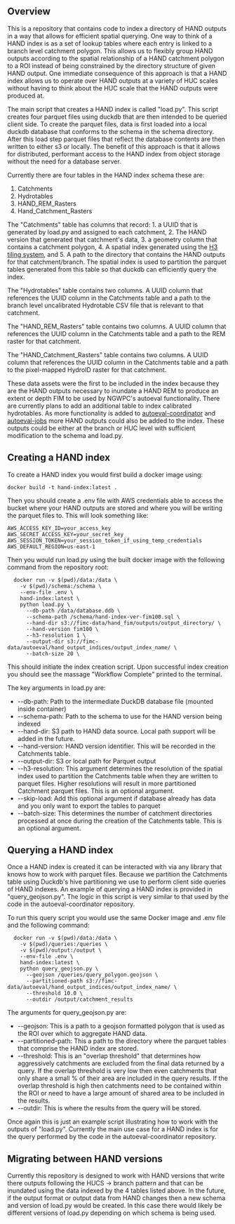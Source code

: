 ## Overview

This is a repository that contains code to index a directory of HAND outputs in a way that allows for efficient spatial querying. One way to think of a HAND index is as a set of lookup tables where each entry is linked to a branch level catchment polygon. This allows us to flexibly group HAND outputs according to the spatial relationship of a HAND catchment polygon to a ROI instead of being constrained by the directory structure of given HAND output. One immediate consequence of this approach is that a HAND index allows us to operate over HAND outputs at a variety of HUC scales without having to think about the HUC scale that the HAND outputs were produced at. 

The main script that creates a HAND index is called "load.py". This script creates four parquet files using duckdb that are then intended to be queried client side. To create the parquet files, data is first loaded into a local duckdb database that conforms to the schema in the schema directory. After this load step parquet files that reflect the database contents are then written to either s3 or locally. The benefit of this approach is that it allows for distributed, performant access to the HAND index from object storage without the need for a database server.

Currently there are four tables in the HAND index schema these are:

  1. Catchments
  2. Hydrotables
  3. HAND_REM_Rasters
  4. Hand_Catchment_Rasters

The "Catchments" table has columns that record: 1. a UUID that is generated by load.py and assigned to each catchment, 2. The HAND version that generated that catchment's data, 3. a geometry column that contains a catchment polygon, 4. A spatial index generated using the [H3 tiling system](https://h3geo.org/), and 5. A path to the directory that contains the HAND outputs for that catchment/branch. The spatial index is used to partition the parquet tables generated from this table so that duckdb can efficiently query the index.

The "Hydrotables" table contains two columns. A UUID column that references the UUID column in the Catchments table and a path to the branch level uncalibrated Hydrotable CSV file that is relevant to that catchment.

The "HAND_REM_Rasters" table contains two columns. A UUID column that references the UUID column in the Catchments table and a path to the REM raster for that catchment.
 
The "HAND_Catchment_Rasters" table contains two columns. A UUID column that references the UUID column in the Catchments table and a path to the pixel-mapped HydroID raster for that catchment.

These data assets were the first to be included in the index because they are the HAND outputs necessary to inundate a HAND REM to produce an extent or depth FIM to be used by NGWPC's autoeval functionality. There are currently plans to add an additional table to index calibrated hydrotables. As more functionality is added to [autoeval-coordinator](https://github.com/NGWPC/autoeval-coordinator/) and [autoeval-jobs](https://github.com/NGWPC/autoeval-jobs/) more HAND outputs could also be added to the index. These outputs could be either at the branch or HUC level with sufficient modification to the schema and load.py.

## Creating a HAND index

To create a HAND index you would first build a docker image using:

```
docker build -t hand-index:latest .
```

Then you should create a .env file with AWS credentials able to access the bucket where your HAND outputs are stored and where you will be writing the parquet files to. This will look something like:

```
AWS_ACCESS_KEY_ID=your_access_key
AWS_SECRET_ACCESS_KEY=your_secret_key
AWS_SESSION_TOKEN=your_session_token_if_using_temp_credentials
AWS_DEFAULT_REGION=us-east-1
```

Then you would run load.py using the built docker image with the following command from the repository root:

```
  docker run -v $(pwd)/data:/data \
    -v $(pwd)/schema:/schema \
    --env-file .env \
    hand-index:latest \
    python load.py \
      --db-path /data/database.ddb \
      --schema-path /schema/hand-index-ver-fim100.sql \
      --hand-dir s3://fimc-data/hand_fim/outputs/output_directory/ \
      --hand-version fim100 \
      --h3-resolution 1 \
      --output-dir s3://fimc-data/autoeval/hand_output_indices/output_index_name/ \
      --batch-size 20 \
```

This should initiate the index creation script. Upon successful index creation you should see the massage "Workflow Complete" printed to the terminal.

The key arguments in load.py are:

  * --db-path: Path to the intermediate DuckDB database file (mounted inside
  container)
  * --schema-path: Path to the schema to use for the HAND version being indexed
  * --hand-dir: S3 path to HAND data source. Local path support will be added in the future.
  * --hand-version: HAND version identifier. This will be recorded in the Catchments table.
  * --output-dir: S3 or local path for Parquet output
  * --h3-resolution: This argument determines the resolution of the spatial index used to partition the Catchments table when they are written to parquet files. Higher resolutions will result in more partitioned Catchment parquet files. This is an optional argument.
  * --skip-load: Add this optional argument if database already has data and you only want to export the tables to parquet
  * --batch-size: This determines the number of catchment directories processed at once during the creation of the Catchments table. This is an optional argument.
  
## Querying a HAND index

Once a HAND index is created it can be interacted with via any library that knows how to work with parquet files. Because we partition the Catchments table using Duckdb's hive partitioning we use to perform client side queries of HAND indexes. An example of querying a HAND index is provided in "query_geojson.py". The logic in this script is very similar to that used by the code in the autoeval-coordinator repository. 

To run this query script you would use the same Docker image and .env file and the following command:

```
  docker run -v $(pwd)/data:/data \
    -v $(pwd)/queries:/queries \
    -v $(pwd)/output:/output \
    --env-file .env \
    hand-index:latest \
    python query_geojson.py \
      --geojson /queries/query_polygon.geojson \
      --partitioned-path s3://fimc-data/autoeval/hand_output_indices/output_index_name/ \
      --threshold 10.0 \
      --outdir /output/catchment_results
```

The arguments for query_geojson.py are:

  * --geojson: This is a path to a geojson formatted polygon that is used as the ROI over which to aggregate HAND data.
  * --partitioned-path: This a path to the directory where the parquet tables that comprise the HAND index are stored.
  * --threshold: This is an "overlap threshold" that determines how aggressively catchments are excluded from the final data returned by a query. If the overlap threshold is very low then even catchments that only share a small % of their area are included in the query results. If the overlap threshold is high then catchments need to be contained within the ROI or need to have a large amount of shared area to be included in the results.
  * --outdir: This is where the results from the query will be stored.

Once again this is just an example script illustrating how to work with the outputs of "load.py". Currently the main use case for a HAND index is for the query performed by the code in the autoeval-coordinator repository.

## Migrating between HAND versions

Currently this repository is designed to work with HAND versions that write there outputs following the HUCS -> branch pattern and that can be inundated using the data indexed by the 4 tables listed above. In the future, if the output format or output data from HAND changes then a new schema and version of load.py would be created. In this case there would likely be different versions of load.py depending on which schema is being used.
